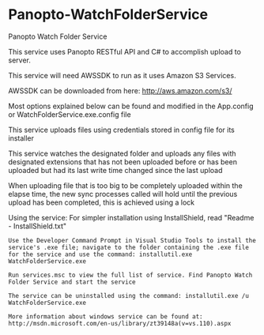 Panopto-WatchFolderService
=====================

Panopto Watch Folder Service

This service uses Panopto RESTful API and C# to accomplish upload to server.

This service will need AWSSDK to run as it uses Amazon S3 Services.

AWSSDK can be downloaded from here: http://aws.amazon.com/s3/

Most options explained below can be found and modified in the App.config or WatchFolderService.exe.config file

This service uploads files using credentials stored in config file for its installer

This service watches the designated folder and uploads any files with designated extensions that has not been uploaded before or has been uploaded but had its last write time changed since the last upload

When uploading file that is too big to be completely uploaded within the elapse time, the new sync processes called will hold until the previous upload has been completed, this is achieved using a lock

Using the service: 
	For simpler installation using InstallShield, read "Readme - InstallShield.txt"

	Use the Developer Command Prompt in Visual Studio Tools to install the service's .exe file; navigate to the folder containing the .exe file for the service and use the command: installutil.exe WatchFolderService.exe

	Run services.msc to view the full list of service. Find Panopto Watch Folder Service and start the service

	The service can be uninstalled using the command: installutil.exe /u WatchFolderService.exe

	More information about windows service can be found at: http://msdn.microsoft.com/en-us/library/zt39148a(v=vs.110).aspx